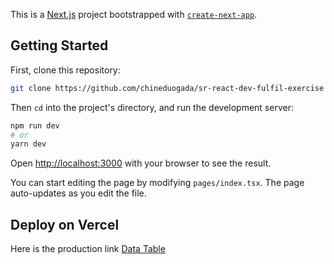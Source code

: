 This is a [Next.js](https://nextjs.org/) project bootstrapped with [`create-next-app`](https://github.com/vercel/next.js/tree/canary/packages/create-next-app).

## Getting Started

First, clone this repository:

```bash
git clone https://github.com/chineduogada/sr-react-dev-fulfil-exercise
```

Then `cd` into the project's directory, and run the development server:

```bash
npm run dev
# or
yarn dev
```

Open [http://localhost:3000](http://localhost:3000) with your browser to see the result.

You can start editing the page by modifying `pages/index.tsx`. The page auto-updates as you edit the file.

## Deploy on Vercel

Here is the production link [Data Table](https://vercel.com/new?utm_medium=default-template&filter=next.js&utm_source=create-next-app&utm_campaign=create-next-app-readme)
